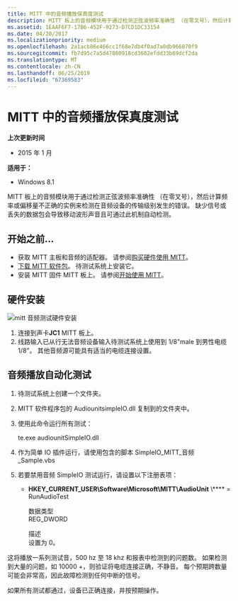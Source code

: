 ```yaml
---
title: MITT 中的音频播放保真度测试
description: MITT 板上的音频模块用于通过检测正弦波频率准确性 （在零叉号），然后计算频率或偏移量不正确的实例来检测在音频设备的传输级别发生的错误。
ms.assetid: 1EAAF6F7-17B6-452F-9273-D7CD1DC33154
ms.date: 04/20/2017
ms.localizationpriority: medium
ms.openlocfilehash: 2a1acb86e466cc1f68e7db4f0ad7a0db966870f9
ms.sourcegitcommit: fb7d95c7a5d47860918cd3602efdd33b69dcf2da
ms.translationtype: MT
ms.contentlocale: zh-CN
ms.lasthandoff: 06/25/2019
ms.locfileid: "67369583"
---
```

# <a name="audio-playback-fidelity-tests-in-mitt"></a>MITT 中的音频播放保真度测试


**上次更新时间**

-   2015 年 1 月

**适用于：**

-   Windows 8.1

MITT 板上的音频模块用于通过检测正弦波频率准确性 （在零叉号），然后计算频率或偏移量不正确的实例来检测在音频设备的传输级别发生的错误。 缺少信号或丢失的数据包会导致移动波形声音且可通过此机制自动检测。

## <a name="before-you-begin"></a>开始之前...


-   获取 MITT 主板和音频的适配器。 请参阅[购买硬件使用 MITT](https://docs.microsoft.com/windows-hardware/drivers/spb/multi-interface-test-tool--mitt--)。
-   [下载 MITT 软件包](https://docs.microsoft.com/previous-versions/dn919810(v=vs.85))。 待测试系统上安装它。
-   安装 MITT 固件 MITT 板上。 请参阅[开始使用 MITT](https://docs.microsoft.com/windows-hardware/drivers/spb/get-started-with-mitt---)。

## <a name="hardware-setup"></a>硬件安装


![mitt 音频测试硬件安装](images/mitttoaudio.jpg)

1.  连接到声卡**JC1** MITT 板上。
2.  线路输入已从行无法音频设备输入待测试系统上使用到 1/8"male 到男性电缆 1/8"。 其他音频源可能具有适当的电缆连接设置。

## <a name="audio-playback-automation-tests"></a>音频播放自动化测试


1.  待测试系统上创建一个文件夹。
2.  MITT 软件程序包的 AudiounitsimpleIO.dll 复制到的文件夹中。
3.  使用此命令运行所有测试：

    te.exe audiounitSimpleIO.dll

4.  作为简单 IO 插件运行，请使用包含的脚本 SimpleIO\_MITT\_音频\_Sample.vbs
5.  若要禁用音频 SimpleIO 测试运行，请设置以下注册表项：
    -   **HKEY\_CURRENT\_USER\\Software\\Microsoft\\MITT\\AudioUnit** \\**** = RunAudioTest

           数据类型  
           REG\_DWORD

           描述  
           设置为 0。

这将播放一系列测试音，500 hz 至 18 khz 和报表中检测到的问题数。 如果检测到大量的问题，如 10000 +，则验证将电缆连接正确，不静音。 每个预期跨数量可能会非常高，因此故障检测到任何中断的信号。

如果所有测试都通过，设备已正确连接，并按预期操作。

 

 




